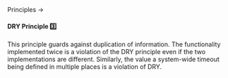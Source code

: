 <link rel="stylesheet" href="{{baseUrl}}/css/textbook.css">

<div class="website-content">

<div id="path">Principles &rarr; </div>

<div id="title">

#### DRY Principle :three:

</div>

<div id="body">

<tip-box type="primary">

<include src="../../common/definitions.md#def-dry-principle" />

</tip-box>

This principle guards against duplication of information. The functionality implemented twice is a violation of the DRY principle even if the two implementations are different. Similarly, the value a system-wide timeout being defined in multiple places is a violation of DRY.

</div>

<div id="extras">
<div>

</div>
